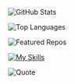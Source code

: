 ![GitHub Stats](https://github-readme-stats.vercel.app/api?username=AhmadAkmalFauzan&show_icons=true&theme=dracula)

![Top Languages](https://github-readme-stats.vercel.app/api/top-langs/?username=AhmadAkmalFauzan&layout=compact&theme=radical)

![Featured Repos](https://github-readme-stats.vercel.app/api/pin/?username=AhmadAkmalFauzan&repo=REPO_NAME&theme=dark)

[![My Skills](https://skillicons.dev/icons?i=kali,linux,php,html,css,cs,py)](https://skillicons.dev)

![Quote](https://github-readme-quotes.herokuapp.com/quote?theme=dark)

